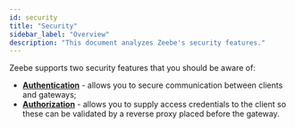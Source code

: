 ```yaml
---
id: security
title: "Security"
sidebar_label: "Overview"
description: "This document analyzes Zeebe's security features."
---
```


Zeebe supports two security features that you should be aware of:

- **[Authentication](../authentication)** - allows you to secure communication between clients and gateways;
- **[Authorization](../authorization)** - allows you to supply access credentials to the client so these can be validated by a reverse proxy placed before the gateway.
